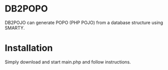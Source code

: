 DB2POPO
=======

DB2POJO can generate POPO (PHP POJO) from a database structure using SMARTY.

Installation
============
Simply download and start main.php and follow instructions.




